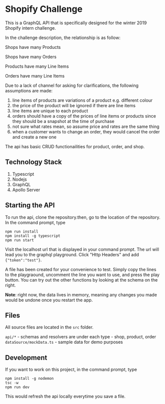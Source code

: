 # Shopify Challenge

This is a GraphQL API that is specifically designed for the winter 2019 Shopify intern challenge.

In the challenge description, the relationship is as follow:

Shops have many Products

Shops have many Orders

Products have many Line Items

Orders have many Line Items

Due to a lack of channel for asking for clarifications, the following assumptions are made:

1. line items of products are variations of a product e.g. different colour
1. the price of the product will be ignored if there are line items
1. line items are unique to each product
1. orders should have a copy of the prices of line items or products since they should be a snapshot at the time of purchase
1. not sure what rates mean, so assume price and rates are the same thing
1. when a customer wants to change an order, they would cancel the order and create a new one

The api has basic CRUD functionailities for product, order, and shop.

## Technology Stack

1. Typescript
1. Nodejs
1. GraphQL
1. Apollo Server

## Starting the API

To run the api, clone the repository.then, go to the location of the repository. In the command prompt, type

```
npm run install
npm install -g typescript
npm run start
```

Visit the localhost url that is displayed in your command prompt. The url will lead you to the graphql playground. Click "Http Headers" and add `{"token":"test"}`.

A file has been created for your convenience to test. Simply copy the lines to the playgraound, uncomment the line you want to use, and press the play button.
You can try out the other functions by looking at the schema on the right.

**Note**: right now, the data lives in memory, meaning any changes you made would be undone once you restart the app.

## Files

All source files are located in the `src` folder.

`api/*` - schemas and resolvers are under each type - shop, product, order
`dataSource/mockData.ts` - sample data for demo purposes

## Development

If you want to work on this project, in the command prompt, type

```
npm install -g nodemon
tsc -w
npm run dev
```

This would refresh the api locally everytime you save a file.
